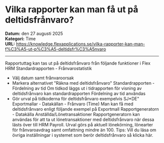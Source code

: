 # Vilka rapporter kan man få ut på deltidsfrånvaro?

**Datum:** den 27 augusti 2025  
**Kategori:** Time  
**URL:** https://knowledge.flexapplications.se/vilka-rapporter-kan-man-f%C3%A5-ut-p%C3%A5-deltidsfr%C3%A5nvaro

---

Rapportuttag kan tas ut på deltidsfrånvaro från följande funktioner i Flex HRM
Standardrapporten - Frånvarostatistik
- Välj datum samt frånvaroorsak
- Markera alternativet "Räkna med deltidsfrånvaro"
Standardrapporten - Fördelning av tid
Om tidkod läggs ut i tidrapporten för visning av deltidsfrånvaro kan standardrapporten Fördelning av tid användas
- Gör urval på tidkoderna för deltidsfrånvaro exempelvis SJ*DE"
Exportmallar - Datakällan - Frånvaro (Time)
Man kan få med deltidsfrånvaro enligt följande exempel på Exportmall
Rapportgeneratorn - Datakälla Anställda/Lönetransaktioner
Rapportgeneratorn kan användas för att ta ut lönetransaktioner med deltidsfrånvaro när dessa lästs över till HRM Payroll. Urval görs på aktuell lönekörning, lönearter för frånvaroavdrag samt omfattning mindre än 100.
Tips:
Vill du läsa om övriga inställningar i systemet som berör
deltidsfrånvaro
så klicka här.
